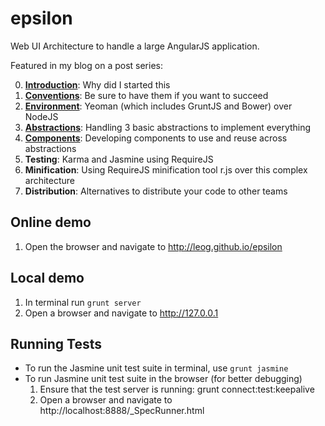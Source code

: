 # epsilon
Web UI Architecture to handle a large AngularJS application.

Featured in my blog on a post series:

0. [**Introduction**](http://leog.me/log/large-angularjs-app-introduction): Why did I started this
1. [**Conventions**](http://leog.me/log/large-angularjs-app-conventions): Be sure to have them if you want to succeed
2. [**Environment**](http://leog.me/log/large-angularjs-app-environment): Yeoman (which includes GruntJS and Bower) over NodeJS
3. [**Abstractions**](http://leog.me/log/large-angularjs-app-abstractions): Handling 3 basic abstractions to implement everything
4. [**Components**](http://leog.me/log/large-angularjs-app-components): Developing components to use and reuse across abstractions
5. **Testing**: Karma and Jasmine using RequireJS
6. **Minification**: Using RequireJS minification tool r.js over this complex architecture
7. **Distribution**: Alternatives to distribute your code to other teams

## Online demo
1. Open the browser and navigate to http://leog.github.io/epsilon

## Local demo
1. In terminal run `grunt server`
2. Open a browser and navigate to http://127.0.0.1

## Running Tests
- To run the Jasmine unit test suite in terminal, use `grunt jasmine`
- To run Jasmine unit test suite in the browser (for better debugging)
     1. Ensure that the test server is running: grunt connect:test:keepalive
     2. Open a browser and navigate to http://localhost:8888/_SpecRunner.html
